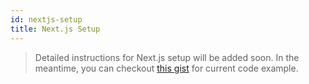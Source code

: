 ```yaml
---
id: nextjs-setup
title: Next.js Setup
---
```


> Detailed instructions for Next.js setup will be added soon. In the meantime, you can checkout [this gist](https://gist.github.com/isBatak/883b5ae602146848c04f8544a33c368b) for current code example.